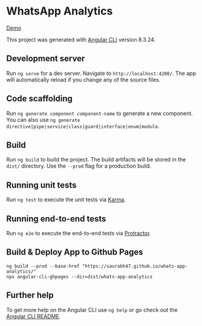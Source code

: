 # WhatsApp Analytics

[Demo](https://saurabh47.github.io/whats-app-analytics/)

This project was generated with [Angular CLI](https://github.com/angular/angular-cli) version 8.3.24.

## Development server

Run `ng serve` for a dev server. Navigate to `http://localhost:4200/`. The app will automatically reload if you change any of the source files.

## Code scaffolding

Run `ng generate component component-name` to generate a new component. You can also use `ng generate directive|pipe|service|class|guard|interface|enum|module`.

## Build

Run `ng build` to build the project. The build artifacts will be stored in the `dist/` directory. Use the `--prod` flag for a production build.

## Running unit tests

Run `ng test` to execute the unit tests via [Karma](https://karma-runner.github.io).

## Running end-to-end tests

Run `ng e2e` to execute the end-to-end tests via [Protractor](http://www.protractortest.org/).

## Build & Deploy App to Github Pages

```
ng build --prod --base-href "https://saurabh47.github.io/whats-app-analytics/"
npx angular-cli-ghpages --dir=dist/whats-app-analytics
```
## Further help

To get more help on the Angular CLI use `ng help` or go check out the [Angular CLI README](https://github.com/angular/angular-cli/blob/master/README.md).


